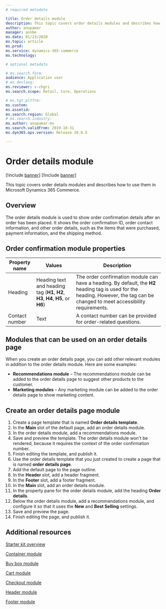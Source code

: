 ```yaml
---
# required metadata

title: Order details module
description: This topic covers order details modules and describes how to use them in Microsoft Dynamics 365 Commerce.
author: anupamar
manager: annbe
ms.date: 01/23/2020
ms.topic: article
ms.prod: 
ms.service: dynamics-365-commerce
ms.technology: 

# optional metadata

# ms.search.form: 
audience: Application user
# ms.devlang: 
ms.reviewer: v-chgri
ms.search.scope: Retail, Core, Operations

# ms.tgt_pltfrm: 
ms.custom: 
ms.assetid: 
ms.search.region: Global
# ms.search.industry: 
ms.author: anupamar-ms
ms.search.validFrom: 2019-10-31
ms.dyn365.ops.version: Release 10.0.5

---
```

# Order details module

[!include [banner](includes/preview-banner.md)]
[!include [banner](includes/banner.md)]

This topic covers order details modules and describes how to use them in Microsoft Dynamics 365 Commerce.

## Overview

The order details module is used to show order confirmation details after an order has been placed. It shows the order confirmation ID, order contact information, and other order details, such as the items that were purchased, payment information, and the shipping method.

## Order confirmation module properties

| Property name  | Values | Description |
|----------------|--------|-------------|
| Heading        | Heading text and heading tag (**H1**, **H2**, **H3**, **H4**, **H5**, or **H6**) | The order confirmation module can have a heading. By default, the **H2** heading tag is used for the heading. However, the tag can be changed to meet accessibility requirements. |
| Contact number | Text | A contact number can be provided for order-related questions. |

## Modules that can be used on an order details page

When you create an order details page, you can add other relevant modules in addition to the order details module. Here are some examples:

- **Recommendations module** – The recommendations module can be added to the order details page to suggest other products to the customer.
- **Marketing modules** – Any marketing module can be added to the order details page to show marketing content.

## Create an order details page module

1. Create a page template that is named **Order details template**.
1. In the **Main** slot of the default page, add an order details module.
1. In the order details module, add a recommendations module.
1. Save and preview the template. The order details module won't be rendered, because it requires the context of the order confirmation number.
1. Finish editing the template, and publish it.
1. Use the order details template that you just created to create a page that is named **order details page**.
1. Add the default page to the page outline.
1. In the **Header** slot, add a header fragment.
1. In the **Footer** slot, add a footer fragment.
1. In the **Main** slot, add an order details module.
1. In the property pane for the order details module, add the heading **Order details**.
1. Below the order details module, add a recommendations module, and configure it so that it uses the **New** and **Best Selling** settings.
1. Save and preview the page.
1. Finish editing the page, and publish it.

## Additional resources

[Starter kit overview](starter-kit-overview.md)

[Container module](add-container-module.md)

[Buy box module](add-buy-box.md)

[Cart module](add-cart-module.md)

[Checkout module](add-checkout-module.md)

[Header module](author-header-module.md)

[Footer module](author-footer-module.md)
